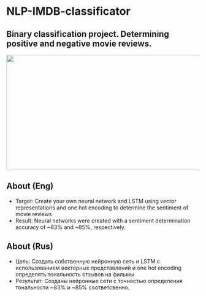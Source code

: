 # NLP-IMDB-classificator
## Binary classification project. Determining positive and negative movie reviews.
<p align="center">
   <img src="https://d26oc3sg82pgk3.cloudfront.net/files/media/edit/image/48110/article_full%402x.jpg" width="600" height="300">
</p>

## About (Eng)
* Target:
Create your own neural network and LSTM using vector representations and one hot encoding to determine the sentiment of movie reviews
* Result:
Neural networks were created with a sentiment determination accuracy of ~83% and ~85%, respectively.

## About (Rus)
* Цель:
Создать собственную нейронную сеть и LSTM с использованием векторных представлений и one hot encoding определять тональность отзывов на фильмы
* Результат:
Созданы нейронные сети с точностью определения тональности ~83% и ~85% соответсвенно.
